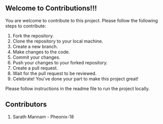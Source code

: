 ## Welcome to Contributions!!!

You are welcome to contribute to this project. Please follow the following steps to contribute:

1. Fork the repository.
2. Clone the repository to your local machine.
3. Create a new branch.
4. Make changes to the code.
5. Commit your changes.
6. Push your changes to your forked repository.
7. Create a pull request.
8. Wait for the pull request to be reviewed.
9. Celebrate! You've done your part to make this project great!


Please follow instructions in the readme file to run the project locally.

## Contributors
1. Sarath Mannam - Pheonix-18